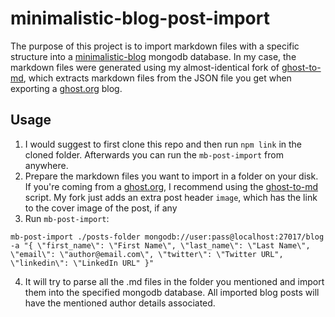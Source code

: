 # minimalistic-blog-post-import

The purpose of this project is to import markdown files with a specific structure into a [minimalistic-blog](https://github.com/alexchiri/minimalistic-blog) mongodb database.
In my case, the markdown files were generated using my almost-identical fork of [ghost-to-md](https://github.com/alexchiri/ghost-to-md), which extracts markdown files from the JSON file you get when exporting a [ghost.org](https://ghost.org/) blog.

## Usage

1. I would suggest to first clone this repo and then run `npm link` in the cloned folder. Afterwards you can run the `mb-post-import` from anywhere.
2. Prepare the markdown files you want to import in a folder on your disk. If you're coming from a [ghost.org](https://ghost.org/), I recommend using the [ghost-to-md](https://github.com/alexchiri/ghost-to-md) script. My fork just adds an extra post header `image`, which has the link to the cover image of the post, if any
3. Run `mb-post-import`:
```
mb-post-import ./posts-folder mongodb://user:pass@localhost:27017/blog -a "{ \"first_name\": \"First Name\", \"last_name\": \"Last Name\", \"email\": \"author@email.com\", \"twitter\": \"Twitter URL", \"linkedin\": \"LinkedIn URL" }"
```

4. It will try to parse all the .md files in the folder you mentioned and import them into the specified mongodb database. All imported blog posts will have the mentioned author details associated.